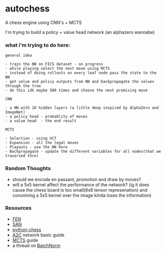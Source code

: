 # autochess
A chess engine using CNN's + MCTS

I'm trying to build a policy + value head network (an alphazero wannabe)

### what i'm trying to do here:

    general idea

    - train the NN on FICS dataset - on progress
    - while playing select the next move using MCTS
    - instead of doing rollouts on every leaf node pass the state to the NN
    - get value and policy outputs from NN and backpropagate the values through the tree
    - do this idk maybe 500 times and choose the next promising move

    CNN
    
    - a NN with 10 hidden layers (a little deep inspired by AlphaZero and ImageNet)
    - a policy head - probablity of moves
    - a value head  - the end result

    MCTS
    
    - Selection - using UCT
    - Expansion - all the legal moves
    - Playouts - use the NN here
    - Backpropagate - update the different variables for all nodes(that we traversed thro)

### Random Thoughts

- should we encode en passant, promotion and draw by moves?
- will a 5x5 kernel affect the performance of the network? (ig it does cause the chess board is too small(8x8 tensor represenation) 
  and convolving a 5x5 kernel over the image kinda loses the information)

### Resources

- [FEN](https://www.chess.com/terms/fen-chess)
- [SAN](https://www.chessprogramming.org/Algebraic_Chess_Notation#Standard_Algebraic_Notation_.28SAN.29)
- [python-chess](https://python-chess.readthedocs.io/en/latest/core.html)
- [A2C](https://www.datahubbs.com/two-headed-a2c-network-in-pytorch/) network basic guide
- [MCTS](https://int8.io/monte-carlo-tree-search-beginners-guide/) guide
- a thread on [BatchNorm](https://www.reddit.com/r/MachineLearning/comments/67gonq/d_batch_normalization_before_or_after_relu/)